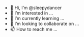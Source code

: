 - 👋 Hi, I’m @sleepydancer
- 👀 I’m interested in ...
- 🌱 I’m currently learning ...
- 💞️ I’m looking to collaborate on ...
- 📫 How to reach me ...

<!---
sleepydancer/sleepydancer is a ✨ special ✨ repository because its `README.md` (this file) appears on your GitHub profile.
You can click the Preview link to take a look at your changes.
--->
